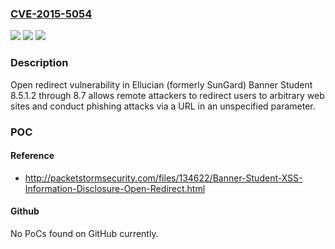 ### [CVE-2015-5054](https://cve.mitre.org/cgi-bin/cvename.cgi?name=CVE-2015-5054)
![](https://img.shields.io/static/v1?label=Product&message=n%2Fa&color=blue)
![](https://img.shields.io/static/v1?label=Version&message=n%2Fa&color=blue)
![](https://img.shields.io/static/v1?label=Vulnerability&message=n%2Fa&color=brighgreen)

### Description

Open redirect vulnerability in Ellucian (formerly SunGard) Banner Student 8.5.1.2 through 8.7 allows remote attackers to redirect users to arbitrary web sites and conduct phishing attacks via a URL in an unspecified parameter.

### POC

#### Reference
- http://packetstormsecurity.com/files/134622/Banner-Student-XSS-Information-Disclosure-Open-Redirect.html

#### Github
No PoCs found on GitHub currently.

